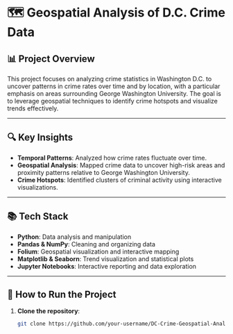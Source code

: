 # 🗺️ Geospatial Analysis of D.C. Crime Data

## 📊 Project Overview
This project focuses on analyzing crime statistics in Washington D.C. to uncover patterns in crime rates over time and by location, with a particular emphasis on areas surrounding George Washington University. The goal is to leverage geospatial techniques to identify crime hotspots and visualize trends effectively.

---

## 🔍 Key Insights
- **Temporal Patterns**: Analyzed how crime rates fluctuate over time.
- **Geospatial Analysis**: Mapped crime data to uncover high-risk areas and proximity patterns relative to George Washington University.
- **Crime Hotspots**: Identified clusters of criminal activity using interactive visualizations.

---

## 📚 Tech Stack
- **Python**: Data analysis and manipulation
- **Pandas & NumPy**: Cleaning and organizing data
- **Folium**: Geospatial visualization and interactive mapping
- **Matplotlib & Seaborn**: Trend visualization and statistical plots
- **Jupyter Notebooks**: Interactive reporting and data exploration

---

## 🚀 How to Run the Project
1. **Clone the repository**:
   ```bash
   git clone https://github.com/your-username/DC-Crime-Geospatial-Analysis.git

